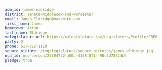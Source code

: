 ```yaml
---
aom_id: james-eldridge
district: senate-middlesex-and-worcester
email: James.Eldridge@masenate.gov
first_name: James
hometown: Acton
last_name: Eldridge
malegislature_url: https://malegislature.gov/Legislators/Profile/JBE0
party: D
phone: 617-722-1120
square_picture: /img/legislators/square-pictures/james-eldridge.jpg
ocd_id: ocd-person/23704722-a50c-4148-8f14-98c7d78324b9
pledge: true
---
```

